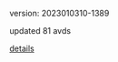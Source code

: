 version: 2023010310-1389

updated 81 avds

[details](https://github.com/0x74f917491bfa7ebfa379/ali_avd_db/blob/master/change_log/2023/01/03/10/1389.txt)
